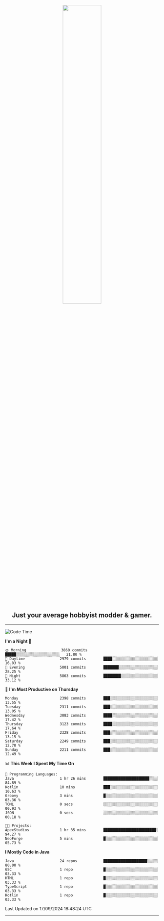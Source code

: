 <div align="center">
  <a href="https://apexmodder.xyz/"><img width="50%" height="50%" src="https://i.imgur.com/pc4HkGz.png"></a>
</div>
<h2 align="center">Just your average hobbyist modder & gamer.</h2>

---

<!--START_SECTION:waka-->
![Code Time](http://img.shields.io/badge/Code%20Time-1%2C458%20hrs-blue)

**I'm a Night 🦉** 

```text
🌞 Morning                3860 commits        █████░░░░░░░░░░░░░░░░░░░░   21.80 % 
🌆 Daytime                2979 commits        ████░░░░░░░░░░░░░░░░░░░░░   16.83 % 
🌃 Evening                5001 commits        ███████░░░░░░░░░░░░░░░░░░   28.25 % 
🌙 Night                  5863 commits        ████████░░░░░░░░░░░░░░░░░   33.12 % 
```
📅 **I'm Most Productive on Thursday** 

```text
Monday                   2398 commits        ███░░░░░░░░░░░░░░░░░░░░░░   13.55 % 
Tuesday                  2311 commits        ███░░░░░░░░░░░░░░░░░░░░░░   13.05 % 
Wednesday                3083 commits        ████░░░░░░░░░░░░░░░░░░░░░   17.42 % 
Thursday                 3123 commits        ████░░░░░░░░░░░░░░░░░░░░░   17.64 % 
Friday                   2328 commits        ███░░░░░░░░░░░░░░░░░░░░░░   13.15 % 
Saturday                 2249 commits        ███░░░░░░░░░░░░░░░░░░░░░░   12.70 % 
Sunday                   2211 commits        ███░░░░░░░░░░░░░░░░░░░░░░   12.49 % 
```


📊 **This Week I Spent My Time On** 

```text
💬 Programming Languages: 
Java                     1 hr 26 mins        █████████████████████░░░░   84.89 % 
Kotlin                   10 mins             ███░░░░░░░░░░░░░░░░░░░░░░   10.63 % 
Groovy                   3 mins              █░░░░░░░░░░░░░░░░░░░░░░░░   03.36 % 
TOML                     0 secs              ░░░░░░░░░░░░░░░░░░░░░░░░░   00.93 % 
JSON                     0 secs              ░░░░░░░░░░░░░░░░░░░░░░░░░   00.18 % 

🐱‍💻 Projects: 
ApexStudios              1 hr 35 mins        ████████████████████████░   94.27 % 
NeoForge                 5 mins              █░░░░░░░░░░░░░░░░░░░░░░░░   05.73 % 
```

**I Mostly Code in Java** 

```text
Java                     24 repos            ████████████████████░░░░░   80.00 % 
GSC                      1 repo              █░░░░░░░░░░░░░░░░░░░░░░░░   03.33 % 
HTML                     1 repo              █░░░░░░░░░░░░░░░░░░░░░░░░   03.33 % 
TypeScript               1 repo              █░░░░░░░░░░░░░░░░░░░░░░░░   03.33 % 
Kotlin                   1 repo              █░░░░░░░░░░░░░░░░░░░░░░░░   03.33 % 
```




 Last Updated on 17/09/2024 18:48:24 UTC
<!--END_SECTION:waka-->

---
